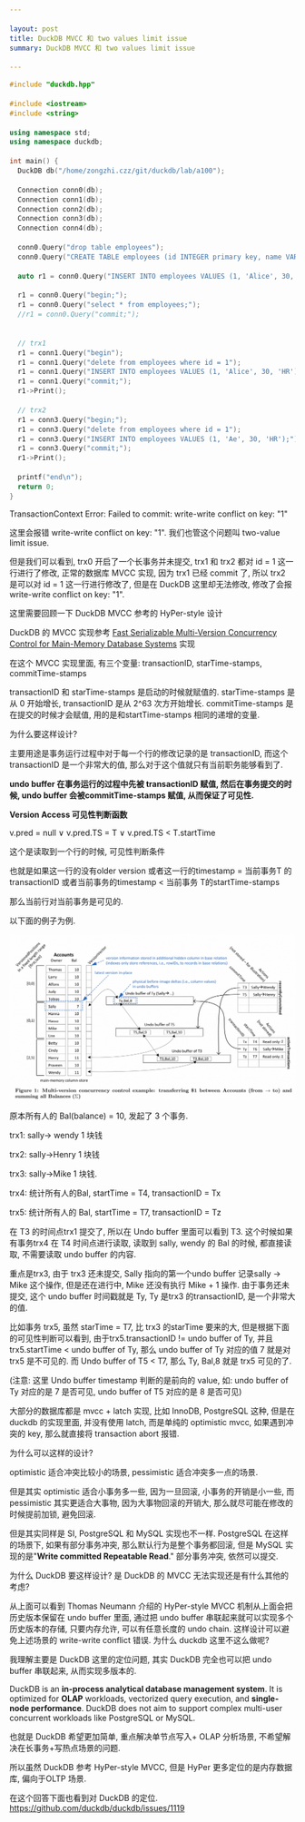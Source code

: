 ```yaml
---

layout: post
title: DuckDB MVCC 和 two values limit issue
summary: DuckDB MVCC 和 two values limit issue

---
```


```c++
#include "duckdb.hpp"

#include <iostream>
#include <string>

using namespace std;
using namespace duckdb;

int main() {
  DuckDB db("/home/zongzhi.czz/git/duckdb/lab/a100");

  Connection conn0(db);
  Connection conn1(db);
  Connection conn2(db);
  Connection conn3(db);
  Connection conn4(db);

  conn0.Query("drop table employees");
  conn0.Query("CREATE TABLE employees (id INTEGER primary key, name VARCHAR, age INTEGER, department VARCHAR);");

  auto r1 = conn0.Query("INSERT INTO employees VALUES (1, 'Alice', 30, 'HR');");

  r1 = conn0.Query("begin;");
  r1 = conn0.Query("select * from employees;");
  //r1 = conn0.Query("commit;");


  // trx1
  r1 = conn1.Query("begin");
  r1 = conn1.Query("delete from employees where id = 1");
  r1 = conn1.Query("INSERT INTO employees VALUES (1, 'Alice', 30, 'HR');");
  r1 = conn1.Query("commit;");
  r1->Print();

  // trx2
  r1 = conn3.Query("begin;");
  r1 = conn3.Query("delete from employees where id = 1");
  r1 = conn3.Query("INSERT INTO employees VALUES (1, 'Ae', 30, 'HR');");
  r1 = conn3.Query("commit;");
  r1->Print();

  printf("end\n");
  return 0;
}
```



TransactionContext Error: Failed to commit: write-write conflict on key: "1"

这里会报错 write-write conflict on key: "1".  我们也管这个问题叫 two-value limit issue.

但是我们可以看到, trx0 开启了一个长事务并未提交, trx1 和 trx2 都对 id = 1 这一行进行了修改, 正常的数据库 MVCC 实现, 因为 trx1 已经 commit 了, 所以 trx2 是可以对 id = 1 这一行进行修改了, 但是在 DuckDB 这里却无法修改, 修改了会报  write-write conflict on key: "1".

这里需要回顾一下 DuckDB MVCC 参考的 HyPer-style 设计

DuckDB 的 MVCC 实现参考 [Fast Serializable Multi-Version Concurrency Control for Main-Memory Database Systems](https://db.in.tum.de/~muehlbau/papers/mvcc.pdf) 实现

在这个 MVCC 实现里面, 有三个变量: transactionID, starTime-stamps, commitTime-stamps

transactionID 和 starTime-stamps 是启动的时候就赋值的. starTime-stamps 是从 0 开始增长, transactionID 是从 2^63 次方开始增长. commitTime-stamps 是在提交的时候才会赋值, 用的是和startTime-stamps 相同的递增的变量.

为什么要这样设计?

主要用途是事务运行过程中对于每一个行的修改记录的是 transactionID, 而这个 transactionID 是一个非常大的值, 那么对于这个值就只有当前职务能够看到了.



**undo buffer 在事务运行的过程中先被 transactionID 赋值, 然后在事务提交的时候, undo buffer 会被commitTime-stamps 赋值, 从而保证了可见性.**



**Version Access 可见性判断函数**

v.pred = null ∨ v.pred.TS = T ∨ v.pred.TS < T.startTime

这个是读取到一个行的时候, 可见性判断条件

也就是如果这一行的没有older version  或者这一行的timestamp = 当前事务T 的transactionID 或者当前事务的timestamp < 当前事务 T的startTime-stamps

那么当前行对当前事务是可见的.





以下面的例子为例.

![image-20250616024701582](https://raw.githubusercontent.com/baotiao/bb/main/uPic/image-20250616024701582.png)

原本所有人的 Bal(balance) = 10, 发起了 3 个事务.

trx1: sally-> wendy 1 块钱

trx2: sally->Henry 1 块钱

trx3: sally->Mike 1 块钱.

trx4: 统计所有人的Bal, startTime = T4, transactionID = Tx

trx5: 统计所有人的 Bal, startTime = T7, transactionID = Tz

在 T3 的时间点trx1 提交了, 所以在 Undo buffer 里面可以看到 T3. 这个时候如果有事务trx4 在 T4 时间点进行读取, 读取到 sally, wendy 的 Bal 的时候, 都直接读取, 不需要读取 undo buffer 的内容.

重点是trx3, 由于 trx3 还未提交, Sally 指向的第一个undo buffer 记录sally -> Mike 这个操作, 但是还在进行中, Mike 还没有执行 Mike + 1 操作. 由于事务还未提交, 这个 undo buffer 时间戳就是 Ty, Ty 是trx3 的transactionID, 是一个非常大的值.

比如事务 trx5, 虽然 starTime = T7, 比 trx3 的starTime 要来的大, 但是根据下面的可见性判断可以看到, 由于trx5.transactionID != undo buffer of Ty, 并且trx5.startTime < undo buffer of Ty, 那么 undo buffer of Ty 对应的值 7 就是对trx5 是不可见的. 而 Undo buffer of T5 < T7, 那么 Ty, Bal,8 就是 trx5 可见的了.

(注意: 这里 Undo buffer timestamp 判断的是前向的 value, 如: undo buffer of Ty 对应的是 7 是否可见, undo buffer of T5 对应的是 8 是否可见)



大部分的数据库都是 mvcc + latch 实现, 比如 InnoDB, PostgreSQL 这种, 但是在 duckdb 的实现里面, 并没有使用 latch, 而是单纯的 optimistic mvcc, 如果遇到冲突的 key, 那么就直接将 transaction abort 报错.

为什么可以这样的设计?

optimistic 适合冲突比较小的场景, pessimistic 适合冲突多一点的场景.

但是其实 optimistic 适合小事务多一些, 因为一旦回滚, 小事务的开销是小一些, 而 pessimistic 其实更适合大事物, 因为大事物回滚的开销大, 那么就尽可能在修改的时候提前加锁, 避免回滚.

但是其实同样是 SI,  PostgreSQL  和 MySQL 实现也不一样. PostgreSQL 在这样的场景下, 如果有部分事务冲突, 那么默认行为是整个事务都回滚, 但是 MySQL 实现的是"**Write committed Repeatable Read**." 部分事务冲突, 依然可以提交.



为什么 DuckDB 要这样设计? 是 DuckDB 的 MVCC 无法实现还是有什么其他的考虑?

从上面可以看到 Thomas Neumann 介绍的 HyPer-style MVCC 机制从上面会把历史版本保留在 undo buffer 里面, 通过把 undo buffer 串联起来就可以实现多个历史版本的存储, 只要内存允许, 可以有任意长度的 undo chain. 这样设计可以避免上述场景的 write-write conflict 错误. 为什么 duckdb 这里不这么做呢?



我理解主要是 DuckDB 这里的定位问题, 其实 DuckDB 完全也可以把 undo buffer 串联起来, 从而实现多版本的.

DuckDB is an **in-process analytical database management system**. It is optimized for **OLAP** workloads, vectorized query execution, and **single-node performance**. DuckDB does not aim to support complex multi-user concurrent workloads like PostgreSQL or MySQL.

也就是 DuckDB 希望更加简单, 重点解决单节点写入+ OLAP 分析场景, 不希望解决在长事务+写热点场景的问题.

所以虽然 DuckDB 参考 HyPer-style MVCC, 但是 HyPer 更多定位的是内存数据库, 偏向于OLTP 场景.



在这个回答下面也看到对 DuckDB 的定位.  https://github.com/duckdb/duckdb/issues/1119

